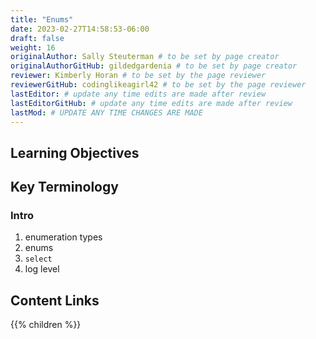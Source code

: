 ```yaml
---
title: "Enums"
date: 2023-02-27T14:58:53-06:00
draft: false
weight: 16
originalAuthor: Sally Steuterman # to be set by page creator
originalAuthorGitHub: gildedgardenia # to be set by page creator
reviewer: Kimberly Horan # to be set by the page reviewer
reviewerGitHub: codinglikeagirl42 # to be set by the page reviewer
lastEditor: # update any time edits are made after review
lastEditorGitHub: # update any time edits are made after review
lastMod: # UPDATE ANY TIME CHANGES ARE MADE
---
```


## Learning Objectives

## Key Terminology

### Intro

1. enumeration types
1. enums
1. `select`
1. log level

## Content Links

{{% children %}}
